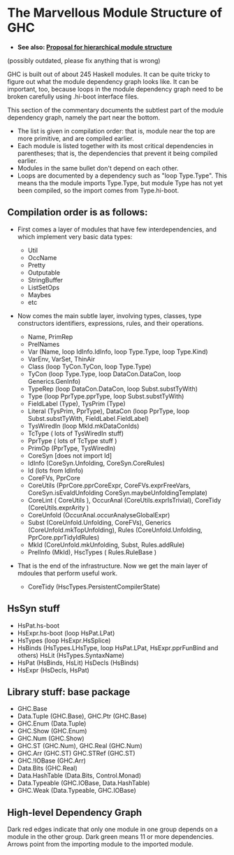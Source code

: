 # The Marvellous Module Structure of GHC


- **See also: [Proposal for hierarchical module structure](module-dependencies/hierarchical)**


(possibly outdated, please fix anything that is wrong)



GHC is built out of about 245 Haskell modules. It can be quite tricky to figure out what the module dependency graph looks like. It can be important, too, because loops in the module dependency graph need to be broken carefully using .hi-boot interface files.



This section of the commentary documents the subtlest part of the module dependency graph, namely the part near the bottom.


- The list is given in compilation order: that is, module near the top are more primitive, and are compiled earlier.
- Each module is listed together with its most critical dependencies in parentheses; that is, the dependencies that prevent it being compiled earlier.
- Modules in the same bullet don't depend on each other.
- Loops are documented by a dependency such as "loop Type.Type". This means tha the module imports Type.Type, but module Type has not yet been compiled, so the import comes from Type.hi-boot. 

## Compilation order is as follows:


- First comes a layer of modules that have few interdependencies, and which implement very basic data types:

  - Util
  - OccName
  - Pretty
  - Outputable
  - StringBuffer
  - ListSetOps
  - Maybes
  - etc 

- Now comes the main subtle layer, involving types, classes, type constructors identifiers, expressions, rules, and their operations.

  - Name, PrimRep
  - PrelNames
  - Var (Name, loop IdInfo.IdInfo, loop Type.Type, loop Type.Kind)
  - VarEnv, VarSet, ThinAir
  - Class (loop TyCon.TyCon, loop Type.Type)
  - TyCon (loop Type.Type, loop DataCon.DataCon, loop Generics.GenInfo)
  - TypeRep (loop DataCon.DataCon, loop Subst.substTyWith)
  - Type (loop PprType.pprType, loop Subst.substTyWith)
  - FieldLabel (Type), TysPrim (Type)
  - Literal (TysPrim, PprType), DataCon (loop PprType, loop Subst.substTyWith, FieldLabel.FieldLabel)
  - TysWiredIn (loop MkId.mkDataConIds)
  - TcType ( lots of TysWiredIn stuff)
  - PprType ( lots of TcType stuff )
  - PrimOp (PprType, TysWiredIn)
  - CoreSyn \[does not import Id\]
  - IdInfo (CoreSyn.Unfolding, CoreSyn.CoreRules)
  - Id (lots from IdInfo)
  - CoreFVs, PprCore
  - CoreUtils (PprCore.pprCoreExpr, CoreFVs.exprFreeVars, CoreSyn.isEvaldUnfolding CoreSyn.maybeUnfoldingTemplate)
  - CoreLint ( CoreUtils ), OccurAnal (CoreUtils.exprIsTrivial), CoreTidy (CoreUtils.exprArity )
  - CoreUnfold (OccurAnal.occurAnalyseGlobalExpr)
  - Subst (CoreUnfold.Unfolding, CoreFVs), Generics (CoreUnfold.mkTopUnfolding), Rules (CoreUnfold.Unfolding, PprCore.pprTidyIdRules)
  - MkId (CoreUnfold.mkUnfolding, Subst, Rules.addRule)
  - PrelInfo (MkId), HscTypes ( Rules.RuleBase ) 

- That is the end of the infrastructure. Now we get the main layer of mdoules that perform useful work.

  - CoreTidy (HscTypes.PersistentCompilerState) 

## HsSyn stuff


- HsPat.hs-boot
- HsExpr.hs-boot (loop HsPat.LPat)
- HsTypes (loop HsExpr.HsSplice)
- HsBinds (HsTypes.LHsType, loop HsPat.LPat, HsExpr.pprFunBind and others) HsLit (HsTypes.SyntaxName)
- HsPat (HsBinds, HsLit) HsDecls (HsBinds)
- HsExpr (HsDecls, HsPat) 

## Library stuff: base package


- GHC.Base
- Data.Tuple (GHC.Base), GHC.Ptr (GHC.Base)
- GHC.Enum (Data.Tuple)
- GHC.Show (GHC.Enum)
- GHC.Num (GHC.Show)
- GHC.ST (GHC.Num), GHC.Real (GHC.Num)
- GHC.Arr (GHC.ST) GHC.STRef (GHC.ST)
- GHC.!IOBase (GHC.Arr)
- Data.Bits (GHC.Real)
- Data.HashTable (Data.Bits, Control.Monad)
- Data.Typeable (GHC.IOBase, Data.HashTable)
- GHC.Weak (Data.Typeable, GHC.IOBase) 

## High-level Dependency Graph



Dark red edges indicate that only one module in one group depends on a module in the other group. Dark green means 11 or more dependencies. Arrows point from the importing module to the imported module.



[](/trac/ghc/attachment/wiki/ModuleDependencies/dep5.png)



